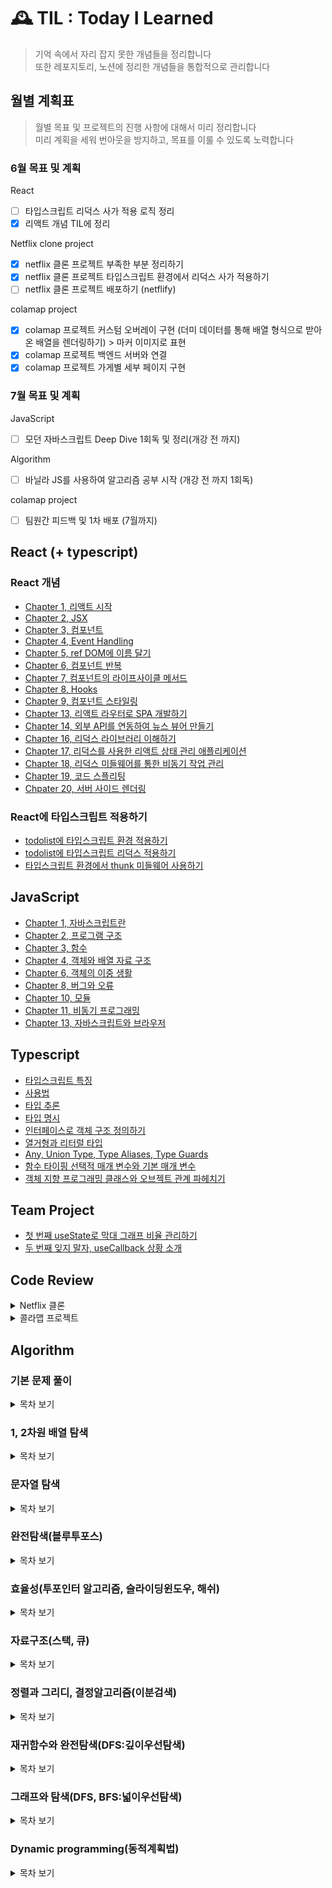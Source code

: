 # 🕰 TIL : Today I Learned

> 기억 속에서 자리 잡지 못한 개념들을 정리합니다 <br/>
> 또한 레포지토리, 노션에 정리한 개념들을 통합적으로 관리합니다

## 월별 계획표

> 월별 목표 및 프로젝트의 진행 사항에 대해서 미리 정리합니다 <br/>
> 미리 계획을 세워 번아웃을 방지하고, 목표를 이룰 수 있도록 노력합니다

### 6월 목표 및 계획

<p>React</p>

- [ ] 타입스크립트 리덕스 사가 적용 로직 정리
- [x] 리액트 개념 TIL에 정리

<p>Netflix clone project</p>

- [x] netflix 클론 프로젝트 부족한 부분 정리하기
- [x] netflix 클론 프로젝트 타입스크립트 환경에서 리덕스 사가 적용하기
- [ ] netflix 클론 프로젝트 배포하기 (netflify)

<p>colamap project</p>

- [x] colamap 프로젝트 커스텀 오버레이 구현 (더미 데이터를 통해 배열 형식으로 받아온 배열을 렌더링하기) > 마커 이미지로 표현
- [x] colamap 프로젝트 백엔드 서버와 연결
- [x] colamap 프로젝트 가게별 세부 페이지 구현

### 7월 목표 및 계획

<p>JavaScript</p>

- [ ] 모던 자바스크립트 Deep Dive 1회독 및 정리(개강 전 까지)

<p>Algorithm</p>

- [ ] 바닐라 JS를 사용하여 알고리즘 공부 시작 (개강 전 까지 1회독)

<p>colamap project</p>

- [ ] 팀원간 피드백 및 1차 배포 (7월까지)

## React (+ typescript)

### React 개념

- <a href="https://github.com/junh0328/TIL/tree/master/React#Chapter-1-%EB%A6%AC%EC%95%A1%ED%8A%B8-%EC%8B%9C%EC%9E%91">Chapter 1, 리액트 시작</a>
- <a href="https://github.com/junh0328/TIL/tree/master/React#Chapter-2-JSX">Chapter 2, JSX</a>
- <a href="https://github.com/junh0328/TIL/tree/master/React#Chapter-3-%EC%BB%B4%ED%8F%AC%EB%84%8C%ED%8A%B8">Chapter 3, 컴포넌트</a>
- <a href="https://github.com/junh0328/TIL/tree/master/React#Chapter4-Event-Handling">Chapter 4, Event Handling</a>
- <a href="https://github.com/junh0328/TIL/blob/master/React/readme.md#Chapter-5-ref-DOM%EC%97%90-%EC%9D%B4%EB%A6%84-%EB%8B%AC%EA%B8%B0">Chapter 5, ref DOM에 이름 달기</a>
- <a href="https://github.com/junh0328/TIL/blob/master/React/readme.md#Chapter-6-%EC%BB%B4%ED%8F%AC%EB%84%8C%ED%8A%B8-%EB%B0%98%EB%B3%B5">Chapter 6, 컴포넌트 반복</a>
- <a href="https://github.com/junh0328/TIL/blob/master/React/readme.md#Chapter-7-%EC%BB%B4%ED%8F%AC%EB%84%8C%ED%8A%B8%EC%9D%98-%EB%9D%BC%EC%9D%B4%ED%94%84%EC%82%AC%EC%9D%B4%ED%81%B4-%EB%A9%94%EC%84%9C%EB%93%9C">Chapter 7, 컴포넌트의 라이프사이클 메서드</a>
- <a href="https://github.com/junh0328/TIL/tree/master/React#Chapter-8-Hooks">Chapter 8, Hooks</a>
- <a href="https://github.com/junh0328/TIL/tree/master/React#Chapter-9-%EC%BB%B4%ED%8F%AC%EB%84%8C%ED%8A%B8-%EC%8A%A4%ED%83%80%EC%9D%BC%EB%A7%81">Chapter 9, 컴포넌트 스타일링</a>
- <a href="https://github.com/junh0328/TIL/tree/master/React#Chapter-13-%EB%A6%AC%EC%95%A1%ED%8A%B8-%EB%9D%BC%EC%9A%B0%ED%84%B0%EB%A1%9C-SPA-%EA%B0%9C%EB%B0%9C%ED%95%98%EA%B8%B0">Chapter 13, 리액트 라우터로 SPA 개발하기</a>
- <a href="https://github.com/junh0328/TIL/tree/master/React#Chapter-14-%EC%99%B8%EB%B6%80-API%EB%A5%BC-%EC%97%B0%EB%8F%99%ED%95%98%EC%97%AC-%EB%89%B4%EC%8A%A4-%EB%B7%B0%EC%96%B4-%EB%A7%8C%EB%93%A4%EA%B8%B0">Chapter 14, 외부 API를 연동하여 뉴스 뷰어 만들기</a>
- <a href="https://github.com/junh0328/TIL/tree/master/React#Chapter-16-%EB%A6%AC%EB%8D%95%EC%8A%A4-%EB%9D%BC%EC%9D%B4%EB%B8%8C%EB%9F%AC%EB%A6%AC-%EC%9D%B4%ED%95%B4%ED%95%98%EA%B8%B0">Chapter 16, 리덕스 라이브러리 이해하기</a>
- <a href="https://github.com/junh0328/TIL/tree/master/React#Chapter-17-%EB%A6%AC%EB%8D%95%EC%8A%A4%EB%A5%BC-%EC%82%AC%EC%9A%A9%ED%95%9C-%EB%A6%AC%EC%95%A1%ED%8A%B8-%EC%83%81%ED%83%9C-%EA%B4%80%EB%A6%AC-%EC%95%A0%ED%94%8C%EB%A6%AC%EC%BC%80%EC%9D%B4%EC%85%98">Chapter 17, 리덕스를 사용한 리액트 상태 관리 애플리케이션</a>
- <a href="https://github.com/junh0328/TIL/tree/master/React#Chapter-18-%EB%A6%AC%EB%8D%95%EC%8A%A4-%EB%AF%B8%EB%93%A4%EC%9B%A8%EC%96%B4%EB%A5%BC-%ED%86%B5%ED%95%9C-%EB%B9%84%EB%8F%99%EA%B8%B0-%EC%9E%91%EC%97%85-%EA%B4%80%EB%A6%AC">Chapter 18, 리덕스 미들웨어를 통한 비동기 작업 관리</a>
- <a href="https://github.com/junh0328/TIL/tree/master/React#Chapter-19-%EC%BD%94%EB%93%9C-%EC%8A%A4%ED%94%8C%EB%A6%AC%ED%8C%85">Chapter 19, 코드 스플리팅</a>
- <a href="https://github.com/junh0328/TIL/tree/master/React#Chapter-20-%EC%84%9C%EB%B2%84-%EC%82%AC%EC%9D%B4%EB%93%9C-%EB%A0%8C%EB%8D%94%EB%A7%81">Chpater 20, 서버 사이드 렌더링</a>

### React에 타입스크립트 적용하기

- <a href="https://github.com/junh0328/learning_typescript/blob/master/ReactByTS/readme.md#-todolist">todolist에 타입스크립트 환경 적용하기</a>
- <a href="https://github.com/junh0328/learning_typescript/blob/master/ReactByTS/readme.md#-todo-redux">todolist에 타입스크립트 리덕스 적용하기</a>
- <a href="https://github.com/junh0328/learning_typescript/blob/master/ReactByTS/readme.md#-redux-thunk">타입스크립트 환경에서 thunk 미들웨어 사용하기</a>

## JavaScript

- <a href="https://github.com/junh0328/upgrade_javascript/tree/master/BASIC#Chapter-1-%EC%9E%90%EB%B0%94%EC%8A%A4%ED%81%AC%EB%A6%BD%ED%8A%B8%EB%9E%80">Chapter 1, 자바스크립트란</a>
- <a href="https://github.com/junh0328/upgrade_javascript/tree/master/BASIC#Chapter-2-%ED%94%84%EB%A1%9C%EA%B7%B8%EB%9E%A8-%EA%B5%AC%EC%A1%B0">Chapter 2, 프로그램 구조</a>
- <a href="https://github.com/junh0328/upgrade_javascript/tree/master/BASIC#Chapter-3-%ED%95%A8%EC%88%98">Chapter 3, 함수</a>
- <a href="https://github.com/junh0328/upgrade_javascript/tree/master/BASIC#Chapter-4-%EA%B0%9D%EC%B2%B4%EC%99%80-%EB%B0%B0%EC%97%B4-%EC%9E%90%EB%A3%8C-%EA%B5%AC%EC%A1%B0">Chapter 4, 객체와 배열 자료 구조</a>
- <a href="https://github.com/junh0328/upgrade_javascript/tree/master/BASIC#Chapter-6-%EA%B0%9D%EC%B2%B4%EC%9D%98-%EC%9D%B4%EC%A4%91-%EC%83%9D%ED%99%9C">Chapter 6, 객체의 이중 생활</a>
- <a href="https://github.com/junh0328/upgrade_javascript/tree/master/BASIC#Chapter-8-%EB%B2%84%EA%B7%B8%EC%99%80-%EC%98%A4%EB%A5%98">Chapter 8, 버그와 오류</a>
- <a href="https://github.com/junh0328/upgrade_javascript/tree/master/BASIC#Chapter-10-%EB%AA%A8%EB%93%88">Chapter 10, 모듈</a>
- <a href="https://github.com/junh0328/upgrade_javascript/tree/master/BASIC#Chapter-11-%EB%B9%84%EB%8F%99%EA%B8%B0-%ED%94%84%EB%A1%9C%EA%B7%B8%EB%9E%98%EB%B0%8D">Chapter 11, 비동기 프로그래밍</a>
- <a href="https://github.com/junh0328/upgrade_javascript/tree/master/BASIC#Chapter-13-%EC%9E%90%EB%B0%94%EC%8A%A4%ED%81%AC%EB%A6%BD%ED%8A%B8%EC%99%80-%EB%B8%8C%EB%9D%BC%EC%9A%B0%EC%A0%80">Chapter 13, 자바스크립트와 브라우저</a>

## Typescript

- <a href="https://github.com/junh0328/learning_typescript#-%ED%8A%B9%EC%A7%95">타입스크립트 특징</a>
- <a href="https://github.com/junh0328/learning_typescript#-%EC%82%AC%EC%9A%A9%EB%B2%95">사용법</a>
- <a href="https://github.com/junh0328/learning_typescript#-%ED%83%80%EC%9E%85-%EC%B6%94%EB%A1%A0">타입 추론</a>
- <a href="https://github.com/junh0328/learning_typescript#-%ED%83%80%EC%9E%85-%EB%AA%85%EC%8B%9C">타입 명시</a>
- <a href="https://github.com/junh0328/learning_typescript#-%EC%9D%B8%ED%84%B0%ED%8E%98%EC%9D%B4%EC%8A%A4%EB%A1%9C-%EA%B0%9D%EC%B2%B4-%EA%B5%AC%EC%A1%B0-%EC%A0%95%EC%9D%98%ED%95%98%EA%B8%B0">인터페이스로 객체 구조 정의하기</a>
- <a href="https://github.com/junh0328/learning_typescript#-%EC%97%B4%EA%B1%B0%ED%98%95%EA%B3%BC-%EB%A6%AC%ED%84%B0%EB%9F%B4-%ED%83%80%EC%9E%85">열거형과 리터럴 타입</a>
- <a href="https://github.com/junh0328/learning_typescript#-Any-Union-Type-Type-Aliases-Type-Guards">Any, Union Type, Type Aliases, Type Guards</a>
- <a href="https://github.com/junh0328/learning_typescript#-%ED%95%A8%EC%88%98-%ED%83%80%EC%9D%B4%ED%95%91-%EC%84%A0%ED%83%9D%EC%A0%81-%EB%A7%A4%EA%B0%9C-%EB%B3%80%EC%88%98%EC%99%80-%EA%B8%B0%EB%B3%B8-%EB%A7%A4%EA%B0%9C-%EB%B3%80%EC%88%98">함수 타이핑 선택적 매개 변수와 기본 매개 변수</a>
- <a href="https://github.com/junh0328/learning_typescript#-%EA%B0%9D%EC%B2%B4-%EC%A7%80%ED%96%A5-%ED%94%84%EB%A1%9C%EA%B7%B8%EB%9E%98%EB%B0%8D-%ED%81%B4%EB%9E%98%EC%8A%A4%EC%99%80-%EC%98%A4%EB%B8%8C%EC%A0%9D%ED%8A%B8-%EA%B4%80%EA%B3%84-%ED%8C%8C%ED%97%A4%EC%B9%98%EA%B8%B0">객체 지향 프로그래밍 클래스와 오브젝트 관계 파헤치기</a>

## Team Project

- <a href="https://github.com/junh0328/TIL/tree/master/Chore#%EC%B2%AB-%EB%B2%88%EC%A7%B8-usestate%EB%A1%9C-%EB%A7%89%EB%8C%80-%EA%B7%B8%EB%9E%98%ED%94%84-%EB%B9%84%EC%9C%A8-%EA%B4%80%EB%A6%AC%ED%95%98%EA%B8%B0">첫 번째 useState로 막대 그래프 비율 관리하기
  </a>
- <a href="https://github.com/junh0328/TIL/tree/master/Chore#%EB%91%90-%EB%B2%88%EC%A7%B8-%EC%9E%8A%EC%A7%80-%EB%A7%90%EC%9E%90,-useCallback-%EC%83%81%ED%99%A9-%EC%86%8C%EA%B0%9C">두 번째 잊지 말자, useCallback 상황 소개</a>

## Code Review

<details>
<summary>Netflix 클론</summary>

<b>04.25 ~ 06.13</b>

- <a href="https://github.com/Team-Okky/movie/pull/2">1.영화 API 임시 적용</a>
- <a href="https://github.com/Team-Okky/movie/pull/4">2.넷플릭스 초기 UI 작업</a>
- <a href="https://github.com/Team-Okky/movie/pull/8">3.넷플릭스 헤더 이벤트 추가</a>
- <a href="https://github.com/Team-Okky/movie/pull/15">4.검색 API 구현</a>
- <a href="https://github.com/Team-Okky/movie/pull/21">5.모달 적용 및 마무리</a>

</details>

<details>
<summary>콜라맵 프로젝트</summary>

<b>05.17 - 현재 진행중</b>

- <a href="https://github.com/Doong-Ji/cola-map/pull/4">1.개발 환경 세팅하기</a>
- <a href="https://github.com/Doong-Ji/cola-map/pull/9">2.검색 결과 리스트로 가져오기</a>
- <a href="https://github.com/Doong-Ji/cola-map/pull/13">3.메인 슬라이더 기능 구현</a>
- <a href="https://github.com/Doong-Ji/cola-map/pull/17">4.더미 데이터를 통해 지도 마커 표시</a>
- <a href="https://github.com/Doong-Ji/cola-map/pull/24">5.제보를 위한 세부 페이지 구성</a>
- <a href="https://github.com/Doong-Ji/cola-map/pull/33">6.개인 페이지 세부 스타일링 및 반응형 작업</a>
- <a href="https://github.com/Doong-Ji/cola-map/pull/36">7.카테고리 선택 및 데이터 서버로 전달</a>
- <a href="https://github.com/Doong-Ji/cola-map/pull/42">8.소셜 로그인 구현(프론트 단 작업)</a>

</details>

## Algorithm

### 기본 문제 풀이

<details>
<summary>목차 보기</summary>

1. <a href="https://github.com/junh0328/TIL/tree/master/Algorithm%20/Section1#%EC%84%B8-%EC%88%98-%EC%A4%91-%EC%B5%9C%EC%86%9F%EA%B0%92">세 수 중 최솟값</a>
2. <a href="https://github.com/junh0328/TIL/tree/master/Algorithm%20/Section1#%EC%82%BC%EA%B0%81%ED%98%95-%ED%8C%90%EB%B3%84%ED%95%98%EA%B8%B0">삼각형 판별하기</a>
3. <a href="https://github.com/junh0328/TIL/tree/master/Algorithm%20/Section1#%EC%97%B0%ED%95%84-%EA%B0%9C%EC%88%98">연필개수</a>
4. <a href="https://github.com/junh0328/TIL/tree/master/Algorithm%20/Section1#1%EB%B6%80%ED%84%B0-n%EA%B9%8C%EC%A7%80-%ED%95%A9-%EC%B6%9C%EB%A0%A5%ED%95%98%EA%B8%B0">1부터 N까지의 합</a>
5. <a href="https://github.com/junh0328/TIL/tree/master/Algorithm%20/Section1#%EC%B5%9C%EC%86%9F%EA%B0%92-%EA%B5%AC%ED%95%98%EA%B8%B0">최솟값 구하기</a>
6. <a href="https://github.com/junh0328/TIL/tree/master/Algorithm%20/Section1#%ED%99%80%EC%88%98">홀수</a>
7. <a href="https://github.com/junh0328/TIL/tree/master/Algorithm%20/Section1#10%EB%B6%80%EC%A0%9C">10부제</a>
8. <a href="https://github.com/junh0328/TIL/tree/master/Algorithm%20/Section1#%EC%9D%BC%EA%B3%B1-%EB%82%9C%EC%9F%81%EC%9D%B4">📍일곱난쟁이</a>
9. <a href="https://github.com/junh0328/TIL/tree/master/Algorithm%20/Section1#a%EB%A5%BC-%EC%9C%BC%EB%A1%9C">A를 #으로</a>
10. <a href="https://github.com/junh0328/TIL/tree/master/Algorithm%20/Section1#%EB%AC%B8%EC%9E%90-%EC%B0%BE%EA%B8%B0">문자 찾기</a>
11. <a href="https://github.com/junh0328/TIL/tree/master/Algorithm%20/Section1#%EB%8C%80%EB%AC%B8%EC%9E%90-%EC%B0%BE%EA%B8%B0">대문자 찾기</a>
12. <a href="https://github.com/junh0328/TIL/tree/master/Algorithm%20/Section1#%EB%8C%80%EB%AC%B8%EC%9E%90%EB%A1%9C-%ED%86%B5%EC%9D%BC%ED%95%98%EA%B8%B0">대문자로 통일</a>
13. <a href="https://github.com/junh0328/TIL/tree/master/Algorithm%20/Section1#%EB%8C%80%EC%86%8C%EB%AC%B8%EC%9E%90-%EB%B3%80%ED%99%98">대소문자변환</a>
14. <a href="https://github.com/junh0328/TIL/tree/master/Algorithm%20/Section1#%EA%B0%80%EC%9E%A5-%EA%B8%B4-%EB%AC%B8%EC%9E%90%EC%97%B4">가장 긴 문자열</a>
15. <a href="https://github.com/junh0328/TIL/tree/master/Algorithm%20/Section1#%EA%B0%80%EC%9A%B4%EB%8D%B0-%EB%AC%B8%EC%9E%90-%EC%B6%9C%EB%A0%A5">가운데 문자 출력(substring, substr)</a>
16. <a href="https://github.com/junh0328/TIL/tree/master/Algorithm%20/Section1#%EC%A4%91%EB%B3%B5-%EB%AC%B8%EC%9E%90-%EC%A0%9C%EA%B1%B0">📍 중복 문자 제거(indexOf)</a>
17. <a href="https://github.com/junh0328/TIL/tree/master/Algorithm%20/Section1#%EC%A4%91%EB%B3%B5-%EB%8B%A8%EC%96%B4-%EC%A0%9C%EA%B1%B0">📍 중복 단어 제거</a>
</details>

### 1, 2차원 배열 탐색

<details>
<summary>목차 보기</summary>

1. <a href="https://github.com/junh0328/TIL/tree/master/Algorithm%20/Section2#%ED%81%B0-%EC%88%98-%EC%B6%9C%EB%A0%A5%ED%95%98%EA%B8%B0">큰 수 출력하기</a>
2. <a href="https://github.com/junh0328/TIL/tree/master/Algorithm%20/Section2#%EB%B3%B4%EC%9D%B4%EB%8A%94-%ED%95%99%EC%83%9D">보이는 학생</a>
3. <a href="https://github.com/junh0328/TIL/tree/master/Algorithm%20/Section2#%EA%B0%80%EC%9C%84-%EB%B0%94%EC%9C%84-%EB%B3%B4">가위바위보</a>
4. <a href="https://github.com/junh0328/TIL/tree/master/Algorithm%20/Section2#점수계산">점수 계산</a>
5. <a href="https://github.com/junh0328/TIL/tree/master/Algorithm%20/Section2#등수구하기">등수구하기📍</a>
6. <a href="https://github.com/junh0328/TIL/tree/master/Algorithm%20/Section2#격자판-최대합">격자판 최대합📍</a>
7. <a href="https://github.com/junh0328/TIL/tree/master/Algorithm%20/Section2#봉우리">봉우리📍</a>

</details>

### 문자열 탐색

<details>
<summary>목차 보기</summary>
1. 회문문자열
2. 유효한 팰린드롬
3. 숫자만 추출
4. 가장 짧은 문자거리
5. 문자열 압축
</details>

### 완전탐색(블루투포스)

<details>
<summary>목차 보기</summary>
</details>

### 효율성(투포인터 알고리즘, 슬라이딩윈도우, 해쉬)

<details>
<summary>목차 보기</summary>
</details>

### 자료구조(스택, 큐)

<details>
<summary>목차 보기</summary>
</details>

### 정렬과 그리디, 결정알고리즘(이분검색)

<details>
<summary>목차 보기</summary>
</details>

### 재귀함수와 완전탐색(DFS:깊이우선탐색)

<details>
<summary>목차 보기</summary>
</details>

### 그래프와 탐색(DFS, BFS:넓이우선탐색)

<details>
<summary>목차 보기</summary>
</details>

### Dynamic programming(동적계획법)

<details>
<summary>목차 보기</summary>
</details>
